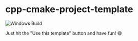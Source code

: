 # cpp-cmake-project-template

![Windows Build](https://github.com/felipegodias/hello-grpc/actions/workflows/win_build.yml/badge.svg)

Just hit the "Use this template" button and have fun! :smile: